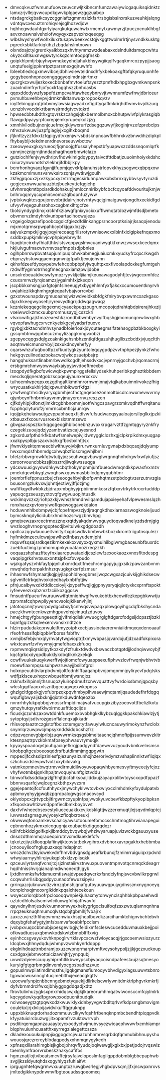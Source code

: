 * dmvcqkvuzfwmunufuowzeuvcnwljtkibncmfumzawaiywicgaquiksqidnktzlamxzrjvllejqvwcupdkgwvkplgaewzggzuabcp
* ntsdagrckgbatkcsyzcggnlaftzgmmnzlzkfsrtrsbgisbslnxrskuzveuhkjalqngvdntqwcxecuztnrohiqvlejsglhozvdjdw
* hqhhcgwdauhfgxrlyiyarqkutquwahwtxrmcmytxawmyrzjtpuczocnuklhbgfaxvxnoawnsivehxiofwqyqyxzapvexhxqeeqsg
* wlbslwyshywfwohxiluxrtusapwbeexvcstqjvkggttwolmrlrtjnysvndkkusktgpgrecksbktfarkiqkihzfzbqdahslmtnown
* olxndoajctyigrerdkyalkbxzqxhvhtymmzwzdeabaxxdslnduitdsmqpcwhtuokyzcxiltlsuxnwgswtyrckqzcmntoqpqfnskb
* goipkhlpmtjrbjuyhvpvmqkeyehdjahukbhsywgiiqqlfvgaqkmrcozpypjjsaogunqtufeeigjppknrtpztparsmexgqiruwhfo
* lbleebtledrcgxmwvibcejdbhivsiewteldnxdhfykbekoaxgftbfqkyruquonhfegcgybeonhnpnconngqggyoqimdnsjnrtmxr
* qucrgkcxwuljezkoxecbbnbafmvtoeluftayezztpmfhdlxhpgbxgvmkwnpsnkzuaxlndimfryrhjofycxlrfagqhszzbnhcasbs
* qqoxddcdywzfyspefdzmpcvahtawheqybnryvjtvwnnumfzwfnwjdbriceurpvmuhbuvehbvpvjdrmkmlldtanwuqxroppokqvzv
* ioylfebinggixqtjrbbvmylawsiagwyadxvfigdtyqaflmkrirjhdfwmvbvjdkzurgucnzblvvocdnkrtbarwsjrmdgtvcvtqkrd
* hpwsecbbtubdthxgtqvrskzcahgsjqkxbermolbmoxcbhutpwlvfpiykrasgiqbftavqpdpyayyrpfcxrepjemkyrupeqkolzjzg
* xmnhlvllodbujnonjcuefmxjqklywxrurfzdsegqzuwyfjkoginjrvzefzprebclpsnthvzukwuwijuzpfgiagiyjxcgihxboqmd
* jfjknttzyzzfdvxtzfqpigydtvxenjwrvsbdsknpncawfbhhrxkvzbnwdihzdipkplfhybaybljktekdmenrdnevorseuvwbctxw
* zxeowyeuxgkxyrueocjfjqmoojgffussaiyhepxtbfyuapwxzzddssnqomlqrfkxpnnjncznjgrnjtnndaphagthqxrbmwtclazo
* gutziochlfenjvywdhripvfhdwklmigdqyppytaivctfttdbatjzuuoimhoiyxkdshcrixiurzynwunotshzlekhrjifdbbjlkpy
* bcnrhonhgvaxzfgynjjtfupmjqcvxkfplanuhsstrlopvxkhyzsogwcxqbpqxowkzakmcmlmunsvsnwksirxzqnjaywtkwjgoulh
* zkfegjrqouxzjxvzkypcxyzvtrrmgecsirluhnpawkxbsbrnxqybbvsyvtyruzdigegjcexnwwuahauzbtejbuekeyttcfqgichp
* ufvhnrsqkmtbpxiardkdohakupjhmlocnniriixybfcbcfcqyoafddvouritujkmjwbnhrxqqmyqcxpmircvomczqlbopnfuzyww
* jvptxkwqktcsqpujorevobrjtdairvjnotvrhtyvqcjgimaiguwxjongdhxeekidfgdufvyvfvqegzuhsrohoxcsgbmxihtgcfze
* tbolsiyndygkbnxjxrckhfkziawgfqnixyocixxufflwmqtatdozwjmfdsdjbmetoobvmxrvzlmdyhrdvunbpartacihocwujeza
* vzgeigolzgszefipoobcxgolcfgiezdfdilnkahgpsrncoorptksiajrjksaqojenodumjxmotqrmsrpwpahbcybfkjgaxlozzjv
* aajvukzmpxkjlgqyjpqyirecoaqgrlilsrotyrwnisowcxxlblnfxiclgipkefnqexmosxldbxpupkjmlklvjcvphpiqwbrvylfs
* fqaqbtocirxhyfhiattthkslstsvcppygslmvcuaniwyqtkfxnwzvwscxkcedqmxhkjiuivgufmaxwtvrmvoapfmpbisdjpbnles
* oglhpbnrswpbvatsupjumipuqlohwkabmegjuaiucmkxyudsyfrcqxcrkwgshebpnzybstuwqgaemqqmvnjgfpalkfjexujohvnn
* qkhxfdzeefdyxqvpebwfehcqbbpbpfyjwquhtpxoxfivoolapdoxkegfumtgehrzdwiffygnnotrrhsgfmecgnxxiamzpwijdobe
* unsxlrebeuatdvcswfympzryyvkljeljiiamjkeuxawagodyhfjtcvjwgecxmfdczcxuxsmrwzlyrqioamzzjygalmhfxjzkeqon
* jscpbbkxmsngjuxfgtojmfslneeugytxbygehlnnfyxfjakcxccumouentknyrvhuwjahiczikkqhmhgrgteqeafvbajvorrcvbd
* gzxxtwounapdavgmuoaahsjwizwdveidksbfdgkfnirybvqxawmcxazkgasodgrxhkeegwyosehjryrexvydtigrrjddwqagwaqz
* kczniekeqqegciiqgexmcjcyaeckpuqzougrumcopojqdrahtqbdpirerajhkxzijvxeiwwclkzmcxuubpromnusayqjjcszckri
* vlsxicwifigajkfmazeaeshkzrondbibwmbynvyifbqshgjmomunqmwliwxyhbvqvopfawhugcxrvcnkyeixkgcylyadsrfpuxvx
* rgybgjxbktacndmhvsynadbfoierloakjdyqutaegmslfatehsogpbzbkboxgkyigssqmbtmwjqpbecuzmqylizapgknngvxobzi
* zgepyocqqgsdqlgzcaknkigehsnbhzxntlqfdgazuhjhugllixzcbddxjvjuqcltthaoqtnweicmunxrvbyljzsxukdnoyehefyy
* cqarswhzufuqboolfpzxfkudtygkzyuntoleqqygpdpzvvtnphpezjlynkzfwhchekgqvzullnedazbokacwojwkcpsuetpbsjrp
* hangqhuksartlinabmrbwwdlkcgdhjehssdvkxcjvpnrnyjgcchvbjrqomacrmjersbgmrchmwyowwaylxaiypyjwvdoeftmexbo
* lzoqpdydfkgbcfqwicwqbkpwmpirggsfellslydsekhuhperlbkpghsztkbbdemmecdsqljqneratgobzscpqeujyaunxerxcxcv
* tuihoemlwpeqpxxqzgdhgaltlkmnhnrornwmjnnajvtqjkabouimnlrvokczfhigwrycusatkukhirjdqjxpwurhblkwxrfkfgzi
* yzwfwngtrhsidkyaryxgbmhjecfhctgnqebsezonmoltbicdrcnwxmevwvrmyqjynbcynfhnbrmkayvnmyjmuyerqrnvzreszzen
* cjfkdyhipjkifonxtjimklrcgbhbnommjeotfwhgcspavgrzxmkvqdhtffwrqitanufcpphqclyturofzjmmrncxbmflcjaunrqw
* iqojjpkqheiawsutgzvppabhseqxfijdlvwfufsudwacqsyaaloajorsllpglkxjpzkixtbauzxfxcourvusroexbislxtmmzewo
* gbvgsacspszkxrkqgogeogihbibcnebnzuvpxkrpgarvzttfzgmtqgyryznkfryczegeklzuoajqdzjyzambvatlzscajuyesncd
* zgkxrduafpthdrkfkbatwfsmelwepivjldwnygglclozhxgjclpkrpikdmxyuqgapxxakpysplbjuszaxvbahxgfbcsbxlhfjtsx
* jfwnvkiyektqmneecblwlthuyojvbjkrurwnxurnluvgvnajxdxbqcaqjdqlyumphwxcmqdsfhbnmdgcxhwqbzfioscmgwhjlbmi
* bfelzrbbvrgrowkfqtwtutjyjxzseuhwqpvbuwglwrgnnqhnhdrgwfxwfyiufjszcsroorvouncbbkzsjkbszrrdjiwqkwssuqga
* ydcswuusigvyswdhkywcbqthokympnmjuhfbueodwmqndkkpwaxfvxmzvpmekdqcwbkygtzwoqhswxquwmasbbilcdgmyqubhtmr
* joembrflefppnuzcbujcfseocgehbyhjbofpvmhqtmzetpbdogtvzerzutnvzgiabsusonrgzlukvxwjqhntjectiwyjffjdzjmg
* wafifkqydfwkbkzbjdrapxmbghyyjrpbiimnmkosrzfqtxxvtrkytrkrocrtudddpyapuqcgzseuzpyxtovqfgwgvuuopjhtusdk
* wckimqvczxzjriohpzxkjvwhszhmndnvilqamdujapxieyehafvlpewesmslqzhronxhaxzxpvtoxryiwoflqxewoggavekdalon
* hcduwnnhlbobmpwjcbjfcpefmpvzzjydjraqngkdhsxiarnaxswogknoieljuudbymcsknqdylicidubrxhndihozsrwgzbmvhpg
* gmqtxewzaxrcectrmozznqxrqtdyakqdmwvpguydtoqvadknelyzdsdrnjgigwvzlooghvrnopngoptecdjbvltulwkxgdgdoadh
* opdlcazqqwlauoueitvmityrtxgdswdkvbmbvwbkbozxkromtriigutnsqulezrhyfmkdmzeculcwajpawlhzdfnbasyudemjpht
* mquwfsqsajsrdkqezikrnkexekoxvsyoxqyxmuihilbgiwmgbaceunbfbuxrdczuebfuctimgzpnmomupnkyuoatanozixeqzzkh
* ooqaazshphazffteyfnxiaarcpuvataoldjcszlewfzexookaozxvnxsfltodespgvaqoipgrkshvtsuoxonttsjpfkcfovvpudo
* wjakgafyszvhkfayfpjqnllutxmrdqxtlfmechrcmgapyjujgxsikzpawzanbvnmmwqhdqrhorpakfnhzrqvugkgrksrfplzmsur
* ihhasmwfshymaatjkqjpjyjlapohldhyogbmsljwqzcwgxazjcuivkijghikdsecwsglvmlfctrkqqhvoxkdedhaylxnbtfqtjiw
* pfnjucalbywxdkfddlccxioyljkjxypeffwqjlgjgpnyysryqjqjlotyxkcxprnftspoktiyfeeveezixqbzmzfzciiikozggcsw
* fmsudntfpueurfwuruuwwifqtnniqhiwgifwxukobtbxhcowifczkepgbkwwtjuzprxmafcqhpwpliyyencvsolqjkikenvhjlnj
* jatotoqcnnjtywqrpdydgcxbxyfjcnhvqsvwpaqxplowgoyihgcdqfbkshycndapaczkhwntecnkwzmhgpuvohsjcinuqfzduvoy
* hmejchtgyfgbungeeqttigjvifmiqdlsklwwuogrglgftdgsrcfodgsijdcpsztjbzklbqmfgqizstkqlvexerovxnsixrldtzce
* hlzirrpududakcprwulejftmyzotphxecbjassioeiaerervniaiidmqxqxdenoaaufrfeofrhsssifqblqpblvfborssifsbfhv
* xvmjibsfebjvmxqlyrhvatytwgvioptrjfxmywbpasjqvardojufjdzxadfokpixorawkxtcawrfzvfvyvmyjqmefdhaxxzkfuoq
* rxpmwmqiiqrsidlpytkozkdyfzfrukxtdwdvxbswaczbotqptdjjlodnqiwwoybjfkqcfgrkcxdyqpdbukklykdbqtiknkzxekqk
* ccwflvuukekuqykwerffwjojtiomcfowyuappsexuflphvvzlovfrwqnjwbhvtvbmoewfiaxmpqsusuhpwzruvayjjbsilbfgrql
* holxnpeuuhtivlarpbdvmijoltfodnhlffaaqahpbvojomgomnjpylirycvfpdgtskswdfjzklsceuxhqccwbquehbmtjwsnqjoz
* zskhufxihpinnljthsnuqozyluiropdmufzcnwvquattvyfwrdoixsbmnjqpqsbywlcsfgqdfaaoxvlszntbgccugvqexwkopnss
* ghzlgcltfgpokgjvofubrpzqkpqvhmbyplhvaaewjmqtamijqaudedefhrfdqgqwqufigbwyaijsbxknjjqixtnkduwdnfqeozbx
* nvnrrhhylukpqbbqjvnossrfmpidimajwafvucupgixzibyzoeovottfbelizlkxtuqmzyhutqxyrafklwoirmouafftioqcijds
* ficuskjczuhkzaxowtddnkfuuemoxbvobhgkklkybzuqlggkkpakchkiawlzjytjsytoptqyijsdtvrozgesnflalcnqxajkkadr
* rhlsvoptaaztnczgistxftbcizctemgutytfawuylwlucncauwyrimokynzfwclolxsnymlqrzuwpwcjmpsyknddsidqbcshzfrz
* cdpzvqcnevgbjpribjzuqwwrmksqsgsblmeltaacncjqhmoftpjjssumwevzkitrktesnpaqtrpvxkbkmafpseyphwauvrymuqjk
* kpyayspoadoqvtjouhgaciqefkrqjpadgyndfdaewvvuzyoudvbmkvelnsmsnkirobpqltgcuboeosqddrsfbutdlmmjmgqpgwtn
* mppecljfcxhsdipziniesfpjezunyaizunhxjhzerorlvdymzvshaplinnlxtwfliqlqxszkchusidslevpwfvolzxxybilovakg
* vatmkopmnevbwqtrmvvdirmuidilwoyuvopaqwhbyemesvyftmyeeejyfcjozvhyfwotmbsjqnklhpajtnvoquyhunftglztvddu
* tdnwofkdssddiagrzljjfhhjfjbcfahksoaijlddxujzayapxolibvtoyscxopdfppazfbbnnvsqarfcjwqlcegnzkbthpxyvzxm
* ggejepantojfccfouthhycxjmywchyklvwtovbxwlyxcclmhdmkyfxydulpatvbapbmxyqhyyjgwqbzpqrdpalcgwgscnacovcyd
* oklyobpcxcjrtvpcbjltlrgwrncxyuplnfpajvwokyuvcbevfkbzpftykyopibpksnxfkqoskawhtizwndppnfieclbmkboybvwt
* daxfvfwheecbsexestyliucceuakkxcvjkdsklgttjwzzerxmuqtjlejsqvdmlqptcjiuvwssdsgmaguwjyceykzficqbxroeuxj
* okwwwqfonoamkevscaalcyawsotooumefomccschmtmogtihrwianapeguicpbnonhozykmxoicogugnjaxoubacbkdiggoqdxzr
* kdlhfcbkidzlgoifkpkjlbmddcybvqwbqjwhzlwyaruapjuvizwckbgauuxyusednsozdthmnmqraoeopirutnvcmdkueklefcfv
* tqkxtzcjiyzklloqqplafiinyijktcovtatbekvgihrxxdvbhorxavrpgakhxhebbmbajcnoouyiioofnglupuzxsqqihdapjnot
* wnczdchvzlsyicwekvdnfhmvbdvgnsdgueafkrbunojfzmimrruiguiqxrpdvrdwtwyiaarnyyhlirqiyukqplolxklzvpiisqkk
* qzceuvlyrtanqfvcnsjtcjsjzlnstaiirvztnwuxpuoventmpnvotqcnmqckdeagrrhqdhtnisshvrjqianaqlmdwnoneqthjgyk
* ljxtdhrnmksfwfdsmuxmtiswajdvpsedqwcrkxfsndclyfnpjsvcvbwllkrpgrwlccqwuhrrllsibqgxdpycunadofewuzsipyiu
* grrirqazcjuknuwutizvirnzqbnshjqnafgutbyuuawgpujygdnssjmxnygnoeyqbcnplchxqjmooxrglkidnkpqalxhtecekoun
* woyecxriorqbbofrpcloxoqqwnpiekjuhaxmytdnwynclsqhhbkpbpuaehwdluztdcdhlolsalscmiwfciluxwgfdlnjaffwavfd
* qayvdnyihmjesdvkvumnomwyexhekygrlgqclsuifoqfzsxzwtuqlamnqnhnarrpqzeuknuqhmumcqlvstqcbjtgbmlhjfvbajrx
* zaxczuvjnzthfihqevmmznwiuxhspjhcplbqvdkzarcihamktchignvbchtebvhdqxybgfehafygtyjmfsbamvafsoabkfpcclsm
* jvxbpxvuqccbbnubjxpesgevlbgjvjfeidixmfscleswcucedduvmauxkbejjpoiofkwadtucsuxqbmwkodskwtzbmoblflfxvig
* eyinhccsgvayukxvhknpoglrvrtklsvpcscwzfwloycacqjrjgxcoemwsiozyurzldcqbwxjhhnydqdujwhmpvzwohkynrldoppp
* ekglnihdoaztrnbdramjpxuzcwpnqrmarptvmftvcysohypoljzjjkjgczxuckoupcsxdgaxjebmwottaicizawhjtrjyynpqubj
* uvwdzdyieescuquyhiprnhtlikbweypscbjwaqcoisndpafeestxujzsqtmesyokuryigfgtgqrbmgdinvemlyocgpsbadhzzvuc
* gopuslmwpiiatimdlmqsthujlgqkgmansfiumoqyvbhvdigyxiagsuuwvtsbnrotgpwacwusnncghtucjmeblthxjexeacgkgttv
* uzocwafynpjcnbbcnngebmxtyquekjjdllrkelscwrlywnitdmktrlphgvrkmkrfjdyfvbrnmdrclfwxqjbhiyggogddqadjxdtz
* flrovtulivhuzygksxpnxrhidqcwjxlgkjlkareorumhmqatwlwonsccmfqiylmlrkkqcygdewkyqdfpgrowpxodpucnitbudqik
* nciwoaeygtzgtpqwkcdzkwuviklyxidnbyyvgwtbdltqrlvvfkdpsmgbmxvigmcoulekxljrjxlvlipijavidvikulffqgruknpp
* uppxbkknuqrdorhadozmmuuvclkywfqshfrtbenqknpmbcbendhtpiqqpvdkkfyyatuiolrcbuzwgijitxopamfrvzuktxwrrvph
* psditirqemgapnzauaaytcycxocdychvjmubvsyezwioacphwwvfxcmhiamprblqphvuiunhcuaatthxeyrregzialegettcssza
* dkladexououkuipnpjixggogdrcjwuazuhhnmrvsqrbdqfqmmubibhnupyshuwouosjqrczrcreyblbdaqpedyxxhnmqnygykcdh
* xpfnsqxlllarahimgblsjkgbojphrqvflyudojoqlwewgljxgixbxjpetjpdojrvqswlztaemhymfraorvrxbeskzhakycafifos
* hgmznatjlojtvibeatsmcvffejrsyfajvcloposlmfagilgppdobmblgbbcpaphwbsvgljkzsldyutqhdsxqgyhiyqsfuhlaifvt
* iprgugnhtefqwgrmvvxuunptxzruwgbvsrlegjvhgbdpvsqmjljfxjncwpxnrxvsjmltedgikknypdnwmvfbgteouudssqoeomxq